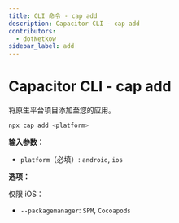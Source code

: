 ```yaml
---
title: CLI 命令 - cap add
description: Capacitor CLI - cap add
contributors:
  - dotNetkow
sidebar_label: add
---
```


# Capacitor CLI - cap add

将原生平台项目添加至您的应用。

```bash
npx cap add <platform>
```

<strong>输入参数：</strong>

- `platform`（必填）: `android`, `ios`

<strong>选项：</strong>

仅限 iOS：
- `--packagemanager`: `SPM`, `Cocoapods`